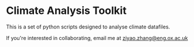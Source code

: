 # Climate Analysis Toolkit

This is a set of python scripts designed to analyse climate datafiles.

If you're interested in collaborating, email me at ziyao.zhang@eng.ox.ac.uk
